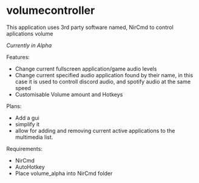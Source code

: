 # volumecontroller

This application uses 3rd party software named, NirCmd to control aplications volume

*Currently in Alpha*

Features: 
- Change current fullscreen application/game audio levels
- Change current specified audio application found by their name, in this case it is used to controll discord audio, and spotify audio at the same speed
- Customisable Volume amount and Hotkeys

Plans:
- Add a gui
- simplify it
- allow for adding and removing current active applications to the multimedia list.
 
Requirements:
- NirCmd
- AutoHotkey
- Place volume_alpha into NirCmd folder
